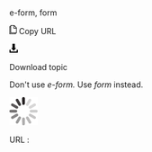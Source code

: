 # 

e-form, form

![Copy URL](media/e-form-form/Copy.png)
Copy URL

![Download](media/e-form-form/Download.png)

Download topic

Don't use *e-form.* Use *form* instead. 

![In progress](media/e-form-form/activity-large.gif)

URL :

